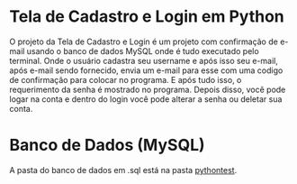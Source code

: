 # Tela de Cadastro e Login em Python

O projeto da Tela de Cadastro e Login é um projeto com confirmação de e-mail usando o banco de dados MySQL onde é tudo executado pelo terminal. Onde o usuário cadastra seu username e após isso seu e-mail, após e-mail sendo fornecido, envia um e-mail para esse com uma codigo de confirmação para colocar no programa. E após tudo isso, o requerimento da senha é mostrado no programa. Depois disso, você pode logar na conta e dentro do login você pode alterar a senha ou deletar sua conta.

 # Banco de Dados (MySQL)

 A pasta do banco de dados em .sql está na pasta [pythontest](https://github.com/cauadcm/tela-de-login-python/blob/main/pythontest.sql).
